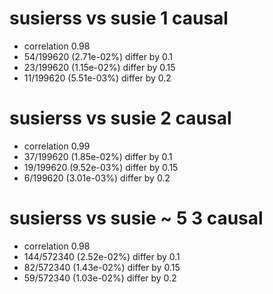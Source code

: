 # susierss vs susie  1 causal

- correlation 0.98
- 54/199620 (2.71e-02%) differ by 0.1
- 23/199620 (1.15e-02%) differ by 0.15
- 11/199620 (5.51e-03%) differ by 0.2


# susierss vs susie  2 causal

- correlation 0.99
- 37/199620 (1.85e-02%) differ by 0.1
- 19/199620 (9.52e-03%) differ by 0.15
- 6/199620 (3.01e-03%) differ by 0.2


# susierss vs susie  ~ 5 3 causal

- correlation 0.98
- 144/572340 (2.52e-02%) differ by 0.1
- 82/572340 (1.43e-02%) differ by 0.15
- 59/572340 (1.03e-02%) differ by 0.2


